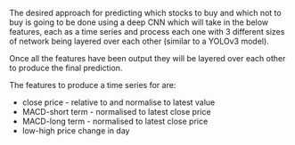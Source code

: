 The desired approach for predicting which stocks to buy and which not to buy is going to be done using a deep CNN which will take in the below features, each as a time series and process each one with 3 different sizes of network being layered over each other (similar to a YOLOv3 model).

Once all the features have been output they will be layered over each other to produce the final prediction.

The features to produce a time series for are:
- close price - relative to and normalise to latest value
- MACD-short term - normalised to latest close price
- MACD-long term - normalised to latest close price
- low-high price change in day